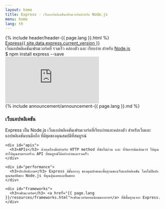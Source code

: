 ```yaml
---
layout: home
title: Express - เว็บแอปพลิเคชันเฟรมเวอร์คสำหรับ Node.js
menu: home
lang: th
---
```

<section id="home-content">
  {% include header/header-{{ page.lang }}.html %}
  <div id="overlay"></div>
  <div id="homepage-leftpane" class="pane">
    <section id="description">
        <div class="express"><a href="/">Express</a><a href="{{ page.lang }}/changelog/4x.html#{{ site.data.express.current_version }}" id="express-version">{{ site.data.express.current_version }}</a></div>
        <span class="description">เว็บแอปพลิเคชันเฟรมเวอร์คที่ รวดเร็ว คล่องตัว และ เรียบง่าย สำหรับ <a href='https://nodejs.org/en/'>Node.js</a></span>
    </section>
    <div id="install-command">$ npm install express --save</div>
  </div>
  <div id="homepage-rightpane" class="pane">
    <iframe src="https://www.youtube.com/embed/HxGt_3F0ULg" frameborder="0" allowfullscreen></iframe>
  </div>
</section>

<section id="announcements">
  {% include announcement/announcement-{{ page.lang }}.md %}
</section>

<section id="intro">

  <div id="boxes" class="clearfix">
    <div id="web-applications">
      <h3>เว็บแอปพลิเคชัน</h3> Express เป็น Node.js เว็บแอปพลิเคชันเฟรมเวอร์คที่เรียบง่ายและคล่องตัว สำหรับเว็บและแอปพลิเคชันบนมือถือ ที่มีชุดของคุณสมบัติที่สมบูรณ์
    </div>

    <div id="apis">
      <h3>APIs</h3> ด้วยเครืองมือสำหรับ HTTP method ที่นับไม่ถ่วน และ ที่จัดการมิดเดิลแวร์ ให้คุณ ทำให้คุณสามารถสร้าง API ที่สมบูรณ์ได้อย่างง่ายและรวดเร็ว
    </div>

    <div id="performance">
      <h3>ประสิทธิภาพ</h3> Express มีชั้นบางๆ ของคุณลักษณะพื้นฐานของเว็บแอปพลิเคชัน โดยไม่ปิดบังคุณสมบัติของ Node.js ที่คุณคุ้นเคยและชื่นชอบ
    </div>

    <div id="frameworks">
      <h3>เฟรมเวอร์ค</h3> <a href="{{ page.lang }}/resources/frameworks.html">เฟรมเวอร์คยอดนิยมมากยาย</a> ที่มีพื้นฐานจาก Express.
    </div>
  </div>

</section>
